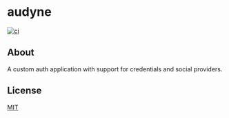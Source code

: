 # audyne

<p>
    <a href="https://github.com/dlbarduzzi/audyne/actions/workflows/ci.yml" target="_blank" rel="noopener">
        <img src="https://github.com/dlbarduzzi/audyne/actions/workflows/ci.yml/badge.svg" alt="ci" />
    </a>
</p>

## About

A custom auth application with support for credentials and social providers.

## License

[MIT](./LICENSE)
